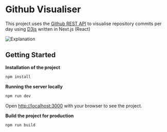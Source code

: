 # Github Visualiser
This project uses the [Github REST API](https://docs.github.com/en/rest) to visualise repository commits per day using [D3js](https://d3js.org) written in Next.js (React)

![Explanation](/public/explanation.gif)


## Getting Started
**Installation of the project**
```bash
npm install
```

**Running the server locally**
```bash
npm run dev
```
Open [http://localhost:3000](http://localhost:3000) with your browser to see the project.

**Build the project for production**
```bash
npm run build
```

